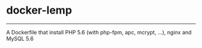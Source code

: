 # docker-lemp
---
A Dockerfile that install PHP 5.6 (with php-fpm, apc, mcrypt, ...), nginx and MySQL 5.6